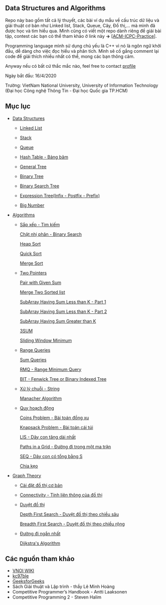 ## Data Structures and Algorithms
Repo này bao gồm tất cả lý thuyết, các bài ví dụ mẫu về cấu trúc dữ liệu và giải thuật cơ bản như Linked list, Stack, Queue, Cây, Đồ thị,... mà mình đã được học và tìm hiểu qua. Mình cũng có viết một repo dành riêng để giải bài tập, contest các bạn có thể tham khảo ở link này **->** [[ACM-ICPC-Practice](https://github.com/nghoanglong/ACM-ICPC-Practice)]. 

Programming language mình sử dụng chủ yếu là C++ vì nó là ngôn ngữ khởi đầu, dễ dàng cho việc đọc hiểu và phân tích. Mình sẽ cố gắng comment lại code để giải thích nhiều nhất có thể, mong các bạn thông cảm.

Anyway nếu có bất cứ thắc mắc nào, feel free to contact [profile](https://nghoanglong.github.io/)

Ngày bắt đầu: 16/4/2020

Trường: VietNam National University, University of Information Technology (Đại học Công nghệ Thông Tin - Đại học Quốc gia TP.HCM)


## Mục lục
- [Data Structures](https://github.com/nghoanglong/Competitive-Programming/tree/master/DataStructure)

   - [Linked List](https://github.com/nghoanglong/Competitive-Programming/blob/master/DataStructure/Linked-list.cpp) 

   - [Stack](https://github.com/nghoanglong/Competitive-Programming/blob/master/DataStructure/Stack.cpp)

   - [Queue](https://github.com/nghoanglong/Competitive-Programming/blob/master/DataStructure/Queue.cpp)
   
   - [Hash Table - Bảng băm](https://github.com/nghoanglong/Competitive-Programming/blob/master/DataStructure/HashTable.cpp)

   - [General Tree](https://github.com/nghoanglong/Competitive-Programming/blob/master/DataStructure/GeneralTree.cpp)

   - [Binary Tree](https://github.com/nghoanglong/Competitive-Programming/blob/master/DataStructure/BinaryTree.cpp)

   - [Binary Search Tree](https://github.com/nghoanglong/Competitive-Programming/blob/master/DataStructure/BinarySearchTree.cpp)

   - [Expression Tree(Infix - Postfix - Prefix)](https://github.com/nghoanglong/Competitive-Programming/blob/master/DataStructure/infix-prefix-postfix.cpp)

   - [Big Number](https://github.com/nghoanglong/Competitive-Programming/blob/master/DataStructure/BigNum.cpp)


- [Algorithms](https://github.com/nghoanglong/Competitive-Programming/tree/master/Algorithm)

   - [Sắp xếp - Tìm kiếm](https://github.com/nghoanglong/Competitive-Programming/blob/master/Algorithm/Sort-Search)

       [Chặt nhị phân - Binary Search](https://github.com/nghoanglong/Competitive-Programming/blob/master/Algorithm/Sort-Search/BinarySearch.cpp)

       [Heap Sort](https://github.com/nghoanglong/Competitive-Programming/blob/master/Algorithm/Sort-Search/HeapSort.cpp)

       [Quick Sort](https://github.com/nghoanglong/Competitive-Programming/blob/master/Algorithm/Sort-Search/QuickSort.cpp)

       [Merge Sort](https://github.com/nghoanglong/Competitive-Programming/blob/master/Algorithm/Sort-Search/MergeSort.cpp)

   
   - [Two Pointers](https://github.com/nghoanglong/Competitive-Programming/blob/master/Algorithm/Two-Pointers)

       [Pair with Given Sum](https://github.com/nghoanglong/Competitive-Programming/blob/master/Algorithm/Two-Pointers/PairWithGivenSum.cpp)

       [Merge Two Sorted list](https://github.com/nghoanglong/Competitive-Programming/blob/master/Algorithm/Two-Pointers/MergeTwoSortedList.cpp)

       [SubArray Having Sum Less than K - Part 1](https://github.com/nghoanglong/Competitive-Programming/blob/master/Algorithm/Two-Pointers/SASLTK-Part1.cpp)

       [SubArray Having Sum Less than K - Part 2](https://github.com/nghoanglong/Competitive-Programming/blob/master/Algorithm/Two-Pointers/SASLTK-Part2.cpp)

       [SubArray Having Sum Greater than K](https://github.com/nghoanglong/Competitive-Programming/blob/master/Algorithm/Two-Pointers/SASGTK.cpp)

       [3SUM](https://github.com/nghoanglong/Competitive-Programming/blob/master/Algorithm/Two-Pointers/3SUM.cpp)

       [Sliding Window Minimum](https://github.com/nghoanglong/Competitive-Programming/blob/master/Algorithm/Two-Pointers/SlidingWinMin.cpp)

   - [Range Queries](https://github.com/nghoanglong/Competitive-Programming/blob/master/Algorithm/RangeQueries)

       [Sum Queries](https://github.com/nghoanglong/Competitive-Programming/blob/master/Algorithm/RangeQueries/SumQueries.cpp)

       [RMQ - Range Minimum Query](https://github.com/nghoanglong/Competitive-Programming/blob/master/Algorithm/RangeQueries/RMQ.cpp)

       [BIT - Fenwick Tree or Binary Indexed Tree](https://github.com/nghoanglong/Competitive-Programming/blob/master/Algorithm/RangeQueries/BIT.cpp)


   - [Xử lý chuỗi - String](https://github.com/nghoanglong/Competitive-Programming/blob/master/Algorithm/String)

       [Manacher Algorithm](https://github.com/nghoanglong/Competitive-Programming/blob/master/Algorithm/String/Manacher.cpp)
    

   - [Quy hoạch động](https://github.com/nghoanglong/Competitive-Programming/blob/master/Algorithm/DynamicProgramming)

       [Coins Problem - Bài toán đồng xu](https://github.com/nghoanglong/Competitive-Programming/blob/master/Algorithm/DynamicProgramming/Coins.cpp)

       [Knapsack Problem - Bài toán cái túi](https://github.com/nghoanglong/Competitive-Programming/blob/master/Algorithm/DynamicProgramming/Knapsack.cpp)

       [LIS - Dãy con tăng dài nhất](https://github.com/nghoanglong/Competitive-Programming/blob/master/Algorithm/DynamicProgramming/LIS.cpp)

       [Paths in a Grid - Đường đi trong một ma trận](https://github.com/nghoanglong/Competitive-Programming/blob/master/Algorithm/DynamicProgramming/GridPaths.cpp)

       [SEQ - Dãy con có tổng bằng S](https://github.com/nghoanglong/Competitive-Programming/blob/master/Algorithm/DynamicProgramming/SEQ.cpp)

       [Chia kẹo](https://github.com/nghoanglong/Competitive-Programming/blob/master/Algorithm/DynamicProgramming/CK.cpp)


- [Graph Theory](https://github.com/nghoanglong/Competitive-Programming/tree/master/GraphTheory)

    - [Cài đặt đồ thị cơ bản](https://github.com/nghoanglong/Competitive-Programming/blob/master/GraphTheory/Basic.cpp)

    - [Connectivity - Tính liên thông của đồ thị](https://github.com/nghoanglong/Competitive-Programming/blob/master/GraphTheory/Connectivity.cpp)

    - [Duyệt đồ thị](https://github.com/nghoanglong/Competitive-Programming/blob/master/GraphTheory/GraphTraversal)

       [Depth First Search - Duyệt đồ thị theo chiều sâu](https://github.com/nghoanglong/Competitive-Programming/blob/master/GraphTheory/GraphTraversal/DFS.cpp)
       
       [Breadth First Search - Duyệt đồ thị theo chiều rộng](https://github.com/nghoanglong/Competitive-Programming/blob/master/GraphTheory/GraphTraversal/BFS.cpp)

    - [Đường đi ngắn nhất](https://github.com/nghoanglong/Competitive-Programming/blob/master/GraphTheory/ShortestPath)

       [Dijkstra's Algorithm](https://github.com/nghoanglong/Competitive-Programming/blob/master/GraphTheory/ShortestPath/Dijkstra.cpp)



## Các nguồn tham khảo

  - [VNOI WIKI](https://vnoi.info/wiki/Home)
  - [kc97ble](https://sites.google.com/site/kc97ble/)
  - [GeeksforGeeks](https://www.geeksforgeeks.org/)
  - Sách Giải thuật và Lập trình - thầy Lê Minh Hoàng
  - Competitive Programmer’s Handbook - Antti Laaksonen
  - Competitive Programming 2 - Steven Halim

